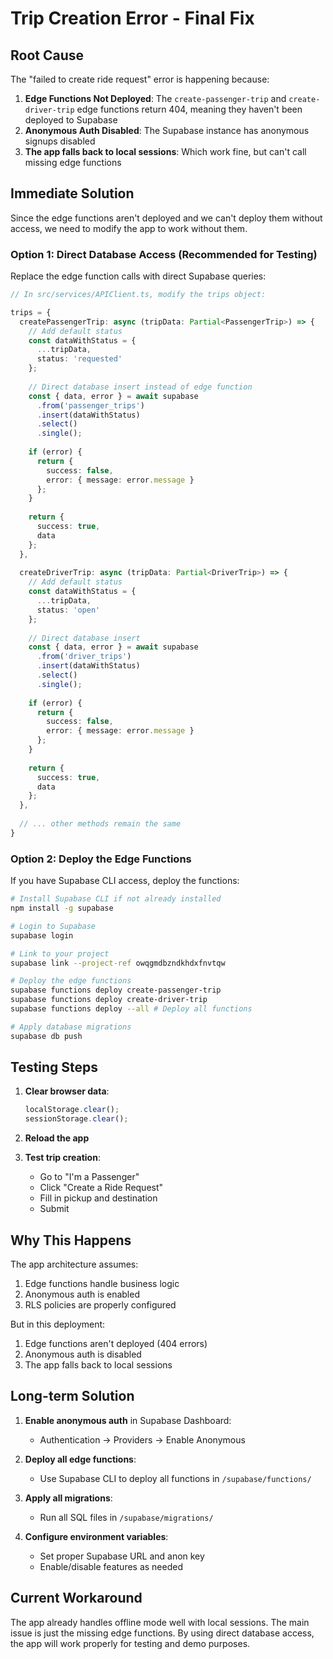# Trip Creation Error - Final Fix

## Root Cause
The "failed to create ride request" error is happening because:

1. **Edge Functions Not Deployed**: The `create-passenger-trip` and `create-driver-trip` edge functions return 404, meaning they haven't been deployed to Supabase
2. **Anonymous Auth Disabled**: The Supabase instance has anonymous signups disabled
3. **The app falls back to local sessions**: Which work fine, but can't call missing edge functions

## Immediate Solution

Since the edge functions aren't deployed and we can't deploy them without access, we need to modify the app to work without them.

### Option 1: Direct Database Access (Recommended for Testing)

Replace the edge function calls with direct Supabase queries:

```typescript
// In src/services/APIClient.ts, modify the trips object:

trips = {
  createPassengerTrip: async (tripData: Partial<PassengerTrip>) => {
    // Add default status
    const dataWithStatus = {
      ...tripData,
      status: 'requested'
    };
    
    // Direct database insert instead of edge function
    const { data, error } = await supabase
      .from('passenger_trips')
      .insert(dataWithStatus)
      .select()
      .single();
      
    if (error) {
      return {
        success: false,
        error: { message: error.message }
      };
    }
    
    return {
      success: true,
      data
    };
  },
  
  createDriverTrip: async (tripData: Partial<DriverTrip>) => {
    // Add default status
    const dataWithStatus = {
      ...tripData,
      status: 'open'
    };
    
    // Direct database insert
    const { data, error } = await supabase
      .from('driver_trips')
      .insert(dataWithStatus)
      .select()
      .single();
      
    if (error) {
      return {
        success: false,
        error: { message: error.message }
      };
    }
    
    return {
      success: true,
      data
    };
  },
  
  // ... other methods remain the same
}
```

### Option 2: Deploy the Edge Functions

If you have Supabase CLI access, deploy the functions:

```bash
# Install Supabase CLI if not already installed
npm install -g supabase

# Login to Supabase
supabase login

# Link to your project
supabase link --project-ref owqgmdbzndkhdxfnvtqw

# Deploy the edge functions
supabase functions deploy create-passenger-trip
supabase functions deploy create-driver-trip
supabase functions deploy --all # Deploy all functions

# Apply database migrations
supabase db push
```

## Testing Steps

1. **Clear browser data**:
   ```javascript
   localStorage.clear();
   sessionStorage.clear();
   ```

2. **Reload the app**

3. **Test trip creation**:
   - Go to "I'm a Passenger"
   - Click "Create a Ride Request"
   - Fill in pickup and destination
   - Submit

## Why This Happens

The app architecture assumes:
1. Edge functions handle business logic
2. Anonymous auth is enabled
3. RLS policies are properly configured

But in this deployment:
1. Edge functions aren't deployed (404 errors)
2. Anonymous auth is disabled
3. The app falls back to local sessions

## Long-term Solution

1. **Enable anonymous auth** in Supabase Dashboard:
   - Authentication → Providers → Enable Anonymous

2. **Deploy all edge functions**:
   - Use Supabase CLI to deploy all functions in `/supabase/functions/`

3. **Apply all migrations**:
   - Run all SQL files in `/supabase/migrations/`

4. **Configure environment variables**:
   - Set proper Supabase URL and anon key
   - Enable/disable features as needed

## Current Workaround

The app already handles offline mode well with local sessions. The main issue is just the missing edge functions. By using direct database access, the app will work properly for testing and demo purposes. 
